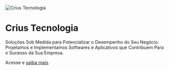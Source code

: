 ![Crius Tecnologia](https://storage.googleapis.com/crius_micro_apps/thumbnail-channel-github.png)

<h1>Crius Tecnologia</h1>
<p>Soluções Sob Medida para Potencializar o Desempenho do Seu Negócio. Projetamos e Implementamos Softwares e Aplicativos que Contribuem Para o Sucesso da Sua Empresa.</p>

Acesse e [saiba mais](https://www.crius.com.br/).
